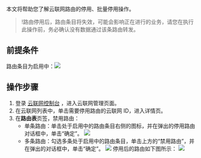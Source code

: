 本文将帮助您了解云联网路由的停用、批量停用操作。
>!路由停用后，路由条目将失效，可能会影响正在进行的业务，请您在执行此操作前，务必确认没有数据通过该条路由转发。

## 前提条件
路由条目为启用中：![](https://qcloudimg.tencent-cloud.cn/raw/8ef793ea00e74350437830b993ac32e2.png)

## 操作步骤
1. 登录 [云联网控制台](https://console.cloud.tencent.com/vpc/ccn) ，进入云联网管理页面。
2. 在云联网列表中，单击需要停用路由的云联网 ID，进入详情页。
3. 在**路由表**页签，禁用路由：
    + 单条路由：单击处于启用中的路由条目右侧的图标，并在弹出的停用路由对话框中，单击“确定”。
![](https://qcloudimg.tencent-cloud.cn/raw/948244cfff3ca65fcae6b14e415b508f.png)
    + 多条路由：勾选多条处于启用中的路由条目，单击上方的“禁用路由”，并在弹出的对话框中，单击“确定”。
![](https://qcloudimg.tencent-cloud.cn/raw/a84272a74715b52c8bddb31781be2815.png)
停用后的路由如下图所示：
![](https://qcloudimg.tencent-cloud.cn/raw/a501ab7a62148fddabb668cad32cb1d6.png)
